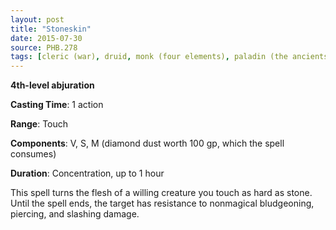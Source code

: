 ```yaml
---
layout: post
title: "Stoneskin"
date: 2015-07-30
source: PHB.278
tags: [cleric (war), druid, monk (four elements), paladin (the ancients), sorcerer, ranger, wizard, level4]
---
```


**4th-level abjuration**

**Casting Time**: 1 action

**Range**: Touch

**Components**: V, S, M (diamond dust worth 100 gp, which the spell consumes)

**Duration**: Concentration, up to 1 hour

This spell turns the flesh of a willing creature you touch as hard as stone. Until the spell ends, the target has resistance to nonmagical bludgeoning, piercing, and slashing damage.
